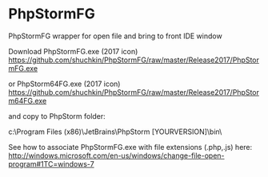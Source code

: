 # PhpStormFG
PhpStormFG wrapper for open file and bring to front IDE window

Download PhpStormFG.exe (2017 icon)<br/>
https://github.com/shuchkin/PhpStormFG/raw/master/Release2017/PhpStormFG.exe

or PhpStorm64FG.exe (2017 icon)<br/>
https://github.com/shuchkin/PhpStormFG/raw/master/Release2017/PhpStorm64FG.exe


and copy to PhpStorm folder:

c:\Program Files (x86)\JetBrains\PhpStorm [YOURVERSION]\bin\  

See how to associate PhpStormFG.exe with file extensions (.php,.js) here:<br/>
http://windows.microsoft.com/en-us/windows/change-file-open-program#1TC=windows-7
